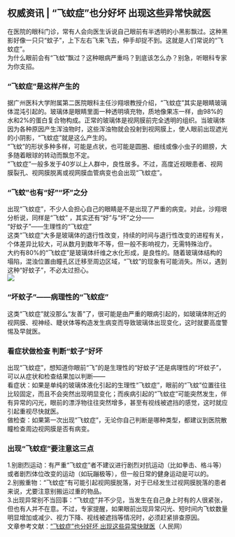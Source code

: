 ## 权威资讯 | “飞蚊症”也分好坏 出现这些异常快就医  
在医院的眼科门诊，常有人会向医生诉说自己眼前有半透明的小黑影飘过。这种黑影好像一只只“蚊子”，上下左右飞来飞去，伸手却捉不到。这就是人们常说的“飞蚊症”。  
为什么眼前会有“飞蚊”飘过？这种眼病严重吗？到底该怎么办？别急，听眼科专家为你支招。  
### “飞蚊症”是这样产生的  
据广州医科大学附属第二医院眼科主任沙翔垠教授介绍，“飞蚊症”其实是眼睛玻璃体混沌引起的。玻璃体是眼睛里面一种透明填充物，质地像果冻一样，由98%的水和2%的蛋白复合物构成。正常的玻璃体是视网膜前完全透明的组织。当玻璃体因为各种原因产生浑浊物时，这些浑浊物就会投射到视网膜上，使人眼前出现遮光的小阴影，“飞蚊症”就是这么产生的。  
“飞蚊”的形状多种多样，可能是点状，也可能是圆圈、细线或像小虫子的翅膀，大多随着眼球的转动而飘忽不定。  
“飞蚊症”一般多发于40岁以上人群中，良性居多。不过，高度近视眼患者、视网膜裂孔、视网膜脱离或视网膜血管病变也会出现“飞蚊症”。  
### “飞蚊”也有“好”“坏”之分  
出现“飞蚊症”，不少人会担心自己的眼睛是不是出现了严重的病变。对此，沙翔垠分析说，同样是“飞蚊” ，其实还有“好”与“坏”之分——  
“好蚊子”——生理性的“飞蚊症”  
这类“飞蚊症”大多是玻璃体的退行性改变，持续的时间与退行性改变的进程有关，个体差异比较大，可从数月到数年不等，但一般不影响视力，无需特殊治疗。  
大约有80%的“飞蚊症”是玻璃体纤维之水化形成，是良性的。随着玻璃体结构的塌陷，混浊位置由瞳孔区迁移至周边区域，“飞蚊”的现象有可能消失。所以，遇到这种“好蚊子”，不必太过担心。  
![](http://cdncms.v-keep.cn/wp-content/uploads/2020/04/u10749161981284172154fm26gp0.jpg)  
### “坏蚊子”——病理性的“飞蚊症”  
这类“飞蚊症”就没那么“友善”了，很可能是由严重的眼病引起的，如玻璃体附近的视网膜、视神经、睫状体等构造发生病变而导致玻璃体出现变化，这时就要高度警惕及早就医。  
### 看症状做检查 判断“蚊子”好坏  
出现“飞蚊症”，想知道你眼前“飞”的是生理性的“好蚊子”还是病理性的“坏蚊子”，可以从症状和检查结果加以判断——  
看症状：如果是单纯的玻璃体液化引起的生理性“飞蚊症”，眼前的“飞蚊”位置往往比较固定，而且不会突然出现明显变化；而疾病引起的“飞蚊症”可能突然发生，伴有异常的闪光，眼前的漂浮物往往突然增多，甚至有视线被遮挡的感觉，这时就应引起重视尽快就医。  
做检查：如果第一次出现“飞蚊症”，无论你自己判断是哪种类型，都建议到医院散瞳检查周边视网膜是否有病变。  
### 出现“飞蚊症”要注意这三点  
1.别剧烈运动：有严重“飞蚊症”者不建议进行剧烈对抗运动（比如拳击、格斗等）或者剧烈体位改变的运动（如玩蹦极等），但一般日常的健身运动是可以的。  
2.别搬重物：“飞蚊症”有可能引起视网膜脱落，对于已经发生过视网膜脱落的患者来说，尤要注意别搬运过重的物品。  
3.出现异常别不当回事：“飞蚊症”并不少见，当发生在自己身上时有的人很紧张，但也有人并不在意。不过，专家提醒，如果眼前出现异常闪光、短时间内飞蚊数量明显增加或减少、视力下降、视线被遮挡等情况时，必须赶紧排查原因。  
文章参考文献：<a href="http://m.people.cn/n4/2019/0614/c204843-12825720.html">“飞蚊症”也分好坏&nbsp;出现这些异常快就医</a>（人民网）  
